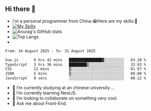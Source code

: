 ## Hi there 👋
- I'm a personal programmer from China.😂Here are my skills:🤔
- [![My Skills](https://skillicons.dev/icons?i=js,html,css,vue,typescript,java,golang)](https://skillicons.dev)
- ![Anurag's GitHub stats](https://github-readme-stats.vercel.app/api?username=FluffyChi-Xing&count_private=true&show_icons=true&theme=radical)
- ![Top Langs](https://github-readme-stats.vercel.app/api/top-langs/?username=FluffyChi-Xing)
- <!--START_SECTION:waka-->

```txt
From: 24 August 2025 - To: 31 August 2025

Vue.js       6 hrs 42 mins   ███████████████▓░░░░░░░░░   63.10 %
TypeScript   3 hrs 36 mins   ████████▒░░░░░░░░░░░░░░░░   33.93 %
CSS          12 mins         ▒░░░░░░░░░░░░░░░░░░░░░░░░   01.97 %
JSON         5 mins          ▒░░░░░░░░░░░░░░░░░░░░░░░░   00.88 %
JavaScript   0 secs          ░░░░░░░░░░░░░░░░░░░░░░░░░   00.12 %
```

<!--END_SECTION:waka-->
- 🔭 I’m currently studying at an chinese university ...
- 🌱 I’m currently learning NestJS.
- 👯 I’m looking to collaborate on something very cool.
- 💬 Ask me about Front-End.
